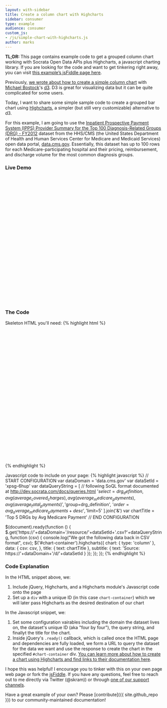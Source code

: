 ```yaml
---
layout: with-sidebar
title: Create a column chart with Highcharts
sidebar: consumer
type: example
audience: consumer
custom_js:
- /js/simple-chart-with-highcharts.js
author: marks
---
```


<div class="alert alert-info">
  <strong>TL;DR: </strong>This page contains example code to get a grouped column chart working with Socrata Open Data APIs plus Highcharts, a javascript charting library. If you are looking for the code and want to get tinkering right away, you can visit <a href="http://jsfiddle.net/marksskram/ed42ghw5/1/">this example&#8217;s jsFiddle page here</a>.
</div>

Previously, [we wrote about how to create a simple column chart](/consumers/examples/simple-chart-with-d3.html) with [Michael Bostock](http://bost.ocks.org/mike/)'s [d3](http://d3js.org/). D3 is great for visualizing data but it can be quite complicated for some users.

Today, I want to share some simple sample code to create a grouped bar chart using [Highcharts](http://highcharts.com), a simpler (but still very customizable) alternative to d3.

For this example, I am going to use the [Inpatient Prospective Payment System (IPPS) Provider Summary for the Top 100 Diagnosis-Related Groups (DRG) - FY2012](https://data.cms.gov/Public-Use-Files/Inpatient-Prospective-Payment-System-IPPS-Provider/xpsg-6hup?) dataset from the HHS/CMS (the United States Department of Health and Human Services Center for Medicare and Medicaid Services) open data portal, [data.cms.gov](https://data.cms.gov). Essentially, this dataset has up to 100 rows for each Medicare-participating hospital and their pricing, reimbursement, and discharge volume for the most common diagnosis groups. 

### Live Demo

<!-- include Highcharts Javascript -->
<div id="chart-container" style="width: 100%; height: 400px; margin: 20px auto"><!-- This space intentionally left blank --></div>

### The Code

Skeleton HTML you'll need:
{% highlight html %}
<!-- jQuery is required for this example -->
<script src="http://code.jquery.com/jquery-1.9.0.js"></script>
<!-- Load Highcharts javascript -->
<script src='http://code.highcharts.com/highcharts.js'></script>
<script src='http://code.highcharts.com/modules/data.js'></script>

<!-- Set up HTML div where we'll place the chart -->
<div id="chart-container" style="width: 100%; height: 400px; margin: 20px auto"><!-- This space intentionally left blank --></div>
{% endhighlight %}

Javascript code to include on your page:
{% highlight javascript %}
// START CONFIGURATION
var dataDomain = 'data.cms.gov'
var dataSetId = 'xpsg-6hup'
var dataQueryString = [ // following SoQL format documented at http://dev.socrata.com/docs/queries.html
  '$select=drg_definition,avg(average_covered_charges),avg(average_medicare_payments),avg(average_total_payments)',
  '$group=drg_definition',
  '$order=avg_average_medicare_payments+desc',
  '$limit=5'
].join('&')
var chartTitle = 'Top 5 DRGs by Avg Medicare Payment'
// END CONFIGURATION

$(document).ready(function () {
  $.get('https://'+dataDomain+'/resource/'+dataSetId+'.csv?'+dataQueryString, function (csv) {
    console.log("We got the following data back in CSV format", csv);
    $('#chart-container').highcharts({
      chart: {
        type: 'column'
      },
      data: {
        csv: csv,
      },
      title: {
        text: chartTitle
      },
      subtitle: {
        text: 'Source: https://'+dataDomain+'/d/'+dataSetId
      }
    });
  });
});
{% endhighlight %}

### Code Explanation

In the HTML snippet above, we: 

1. Include jQuery, Highcharts, and a Highcharts module's Javascript code onto the page
2. Set up a `div` with a unique ID (in this case `chart-container`) which we will later pass Highcharts as the desired destination of our chart

In the Javascript snippet, we:

1. Set some configuration vairables including the domain the dataset lives on, the dataset's unique ID (aka "four by four"), the query string, and finallyt the title for the chart.
2. Inside jQuery's `.ready()` callback, which is called once the HTML page and dependencies are fully loaded, we form a URL to query the dataset for the data we want and use the response to create the chart in the specified `#chart-container` div. [You can learn more about how to create a chart using Highcharts and find links to their documentation here](http://www.highcharts.com/docs/getting-started/your-first-chart).

I hope this was helpful! I encourage you to tinker with this on your own page web page or fork the [jsFiddle](http://jsfiddle.net/marksskram/ed42ghw5/1/). If you have any questions, feel free to reach out to me directly via Twitter (@skram)) or through [one of our support channels](http://dev.socrata.com/support.html).

Have a great example of your own? Please [contribute]({{ site.github_repo }}) to our community-maintained documentation!
